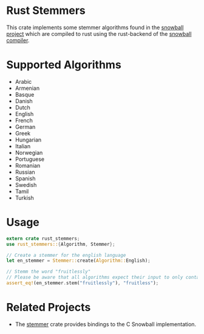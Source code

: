 # Rust Stemmers

This crate implements some stemmer algorithms found in the [snowball project](http://snowballstem.org/) which are compiled to rust using the rust-backend of the [snowball compiler](https://github.com/snowballstem/snowball).

# Supported Algorithms

-   Arabic
-   Armenian
-   Basque
-   Danish
-   Dutch
-   English
-   French
-   German
-   Greek
-   Hungarian
-   Italian
-   Norwegian
-   Portuguese
-   Romanian
-   Russian
-   Spanish
-   Swedish
-   Tamil
-   Turkish


# Usage

```rust
extern crate rust_stemmers;
use rust_stemmers::{Algorithm, Stemmer};

// Create a stemmer for the english language
let en_stemmer = Stemmer::create(Algorithm::English);

// Stemm the word "fruitlessly"
// Please be aware that all algorithms expect their input to only contain lowercase characters.
assert_eq!(en_stemmer.stem("fruitlessly"), "fruitless");
```

# Related Projects

-   The [stemmer](https://github.com/lise-henry/stemmer-rs) crate provides bindings to the C Snowball implementation.

